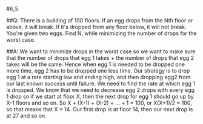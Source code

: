 #6_5

##Q:
There is a building of 100 floors. If an egg drops from the Nth floor or above, it will break. If it's dropped from any floor below, it will not break. You're given two eggs. Find N, while minimizing the number of drops for the worst case.

##A:
We want to minimize drops in the worst case so we want to make sure that the number of drops that egg 1 takes + the number of drops that egg 2 takes will be the same.  Hence when egg 1 is needed to be dropped one more time, egg 2 has to be dropped one less time. Our strategy is to drop egg 1 at a rate starting low and ending high, and then dropping egg2 from our last known success until failure.  We need to find the rate at which egg 1 is dropped.  We know that we need to decrease egg 2 drops with every egg 1 drop so if we start at floor X, then the next drop for egg 1 should go up by X-1 floors and so on.  So X + (X-1) + (X-2) + ... + 1 = 100, or X(X+1)/2 = 100, so that means that X = 14.  Our first drop is at floor 14, then our next drop is at 27 and so on.
